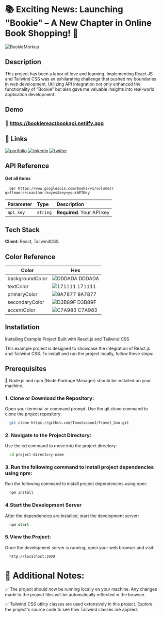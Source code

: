 
# 📚 Exciting News: Launching "Bookie" – A New Chapter in Online Book Shopping! 🚀

![BookieMorkup](https://github.com/TanutsaponJ/Bookie.APIwebsite/assets/114305352/3e1d071a-ccd4-4ab2-a2b9-1e46b42d5b94)

##  Description 



This project has been a labor of love and learning. Implementing React JS and Tailwind CSS was an exhilarating challenge that pushed my boundaries in web development. Utilizing API integration not only enhanced the functionality of "Bookie" but also gave me valuable insights into real-world application development.



## Demo 

###  🚀 https://bookiereactbookapi.netlify.app




## 🔗 Links
[![portfolio](https://img.shields.io/badge/my_portfolio-000?style=for-the-badge&logo=ko-fi&logoColor=white)]()
[![linkedin](https://img.shields.io/badge/linkedin-0A66C2?style=for-the-badge&logo=linkedin&logoColor=white)](https://www.linkedin.com/in/tanutsapon/)
[![twitter](https://img.shields.io/badge/twitter-1DA1F2?style=for-the-badge&logo=twitter&logoColor=white)](https://twitter.com/TJinaongkan)


## API Reference

#### Get all items

```http
  GET https://www.googleapis.com/books/v1/volumes?q=flowers+inauthor:keyes&key=yourAPIKey
```

| Parameter | Type     | Description                |
| :-------- | :------- | :------------------------- |
| `api_key` | `string` | **Required**. Your API key |




## Tech Stack

**Client:** React, TailwindCSS

## Color Reference

| Color             | Hex                                                                |
| ----------------- | ------------------------------------------------------------------ |
| backgroundColor | ![DDDADA](https://via.placeholder.com/10/DDDADA?text=+) DDDADA |
| textColor | ![171111](https://via.placeholder.com/10/171111?text=+) 171111 |
| primaryColor | ![9A7877](https://via.placeholder.com/10/9A7877?text=+) 9A7877 |
| secondaryColor | ![D3B89F](https://via.placeholder.com/10/D3B89F?text=+) D3B89F |
| accentColor | ![C7A983](https://via.placeholder.com/10/C7A983?text=+) C7A983 |


## Installation

Installing Example Project Built with React.js and Tailwind CSS

This example project is designed to showcase the integration of React.js and Tailwind CSS. To install and run the project locally, follow these steps:

## Prerequisites

 📙 Node.js and npm (Node Package Manager) should be installed on your machine.


### 1. Clone or Download the Repository: 

Open your terminal or command prompt.
Use the git clone command to clone the project repository:
```bash
  git clone https://github.com/TanutsaponJ/Travel_Goo.git
```

### 2. Navigate to the Project Directory:
Use the cd command to move into the project directory:
```bash
  cd project-directory-name
```

### 3. Run the following command to install project dependencies using npm:
Run the following command to install project dependencies using npm:
```bash
  npm install
```

### 4.Start the Development Server
After the dependencies are installed, start the development server:
```sql
  npm start
```

### 5.View the Project:
Once the development server is running, open your web browser and visit:
```arduino
  http://localhost:3000
```

# 📙 Additional Notes:
✅ The project should now be running locally on your machine. Any changes made to the project files will be automatically reflected in the browser.

✅ Tailwind CSS utility classes are used extensively in this project. Explore the project's source code to see how Tailwind classes are applied.

